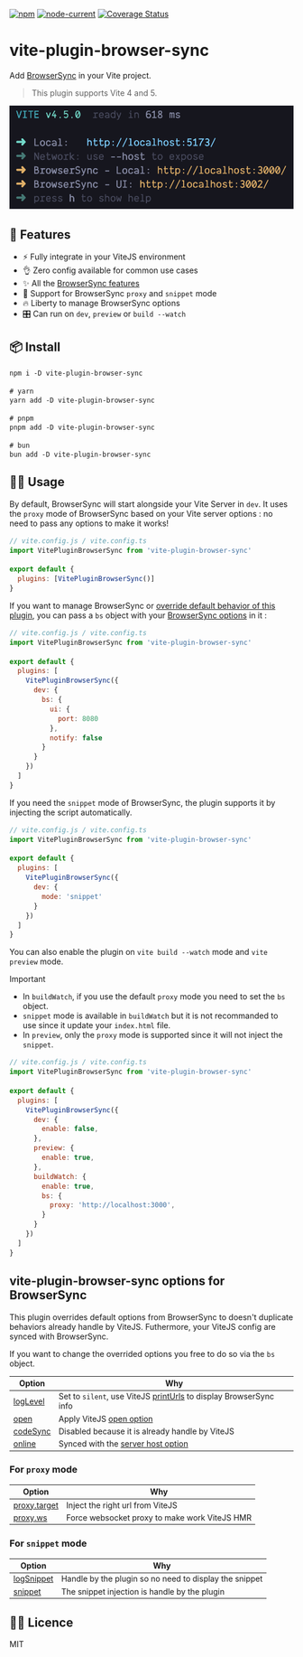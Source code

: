 [![npm](https://img.shields.io/npm/v/vite-plugin-browser-sync)](https://www.npmjs.com/package/vite-plugin-browser-sync) [![node-current](https://img.shields.io/node/v/vite-plugin-browser-sync)](https://nodejs.org/) [![Coverage Status](https://coveralls.io/repos/github/Applelo/vite-plugin-browser-sync/badge.svg?branch=main)](https://coveralls.io/github/Applelo/vite-plugin-browser-sync?branch=main)

# vite-plugin-browser-sync

Add [BrowserSync](https://browsersync.io) in your Vite project.

> This plugin supports Vite 4 and 5.

<p align="center">
<a href="https://github.com/Applelo/vite-plugin-browser-sync/blob/main/screenshot.png?raw=true">
<img src="https://raw.githubusercontent.com/Applelo/vite-plugin-browser-sync/main/screenshot.png?raw=true"/>
</a>
</p>

## 🚀 Features

- ⚡ Fully integrate in your ViteJS environment
- 👌 Zero config available for common use cases
- ✨ All the [BrowserSync features](https://browsersync.io/)
- 🙌 Support for BrowserSync `proxy` and `snippet` mode
- 🔥 Liberty to manage BrowserSync options
- 🎛️ Can run on `dev`, `preview` or `build --watch`

## 📦 Install

```
npm i -D vite-plugin-browser-sync

# yarn
yarn add -D vite-plugin-browser-sync

# pnpm
pnpm add -D vite-plugin-browser-sync

# bun
bun add -D vite-plugin-browser-sync
```

## 👨‍💻 Usage

By default, BrowserSync will start alongside your Vite Server in `dev`. It uses the `proxy` mode of BrowserSync based on your Vite server options : no need to pass any options to make it works!

```js
// vite.config.js / vite.config.ts
import VitePluginBrowserSync from 'vite-plugin-browser-sync'

export default {
  plugins: [VitePluginBrowserSync()]
}
```

If you want to manage BrowserSync or [override default behavior of this plugin](https://github.com/Applelo/vite-plugin-browser-sync#vite-plugin-browser-sync-options-for-browsersync), you can pass a `bs` object with your [BrowserSync options](https://browsersync.io/docs/options) in it :

```js
// vite.config.js / vite.config.ts
import VitePluginBrowserSync from 'vite-plugin-browser-sync'

export default {
  plugins: [
    VitePluginBrowserSync({
      dev: {
        bs: {
          ui: {
            port: 8080
          },
          notify: false
        }
      }
    })
  ]
}
```

If you need the `snippet` mode of BrowserSync, the plugin supports it by injecting the script automatically.

```js
// vite.config.js / vite.config.ts
import VitePluginBrowserSync from 'vite-plugin-browser-sync'

export default {
  plugins: [
    VitePluginBrowserSync({
      dev: {
        mode: 'snippet'
      }
    })
  ]
}
```

You can also enable the plugin on `vite build --watch` mode and `vite preview` mode.

> [!IMPORTANT]
> - In `buildWatch`, if you use the default `proxy` mode you need to set the `bs` object.
> - `snippet` mode is available in `buildWatch` but it is not recommanded to use since it update your `index.html` file.
> - In `preview`, only the `proxy` mode is supported since it will not inject the `snippet`.

```js
// vite.config.js / vite.config.ts
import VitePluginBrowserSync from 'vite-plugin-browser-sync'

export default {
  plugins: [
    VitePluginBrowserSync({
      dev: {
        enable: false,
      },
      preview: {
        enable: true,
      },
      buildWatch: {
        enable: true,
        bs: {
          proxy: 'http://localhost:3000',
        }
      }
    })
  ]
}
```

## vite-plugin-browser-sync options for BrowserSync

This plugin overrides default options from BrowserSync to doesn't duplicate behaviors already handle by ViteJS. Futhermore, your ViteJS config are synced with BrowserSync.

If you want to change the overrided options you free to do so via the `bs` object.

| Option                                                          | Why                                                                                                                            |
| --------------------------------------------------------------- | ------------------------------------------------------------------------------------------------------------------------------ |
| [logLevel](https://browsersync.io/docs/options#option-logLevel) | Set to `silent`, use ViteJS [printUrls](https://vitejs.dev/guide/api-javascript.html#createserver) to display BrowserSync info |
| [open](https://browsersync.io/docs/options#option-open)         | Apply ViteJS [open option](https://vitejs.dev/config/server-options.html#server-open)                                          |
| [codeSync](https://browsersync.io/docs/options#option-codeSync) | Disabled because it is already handle by ViteJS                                                                                |
| [online](https://browsersync.io/docs/options#option-online)     | Synced with the [server host option](https://vitejs.dev/config/server-options.html#server-host)                                |

### For `proxy` mode

| Option                                                           | Why                                           |
| ---------------------------------------------------------------- | --------------------------------------------- |
| [proxy.target](https://browsersync.io/docs/options#option-proxy) | Inject the right url from ViteJS              |
| [proxy.ws](https://browsersync.io/docs/options#option-proxy)     | Force websocket proxy to make work ViteJS HMR |

### For `snippet` mode

| Option                                                              | Why                                                    |
| ------------------------------------------------------------------- | ------------------------------------------------------ |
| [logSnippet](https://browsersync.io/docs/options#option-logSnippet) | Handle by the plugin so no need to display the snippet |
| [snippet](https://browsersync.io/docs/options#option-snippet)       | The snippet injection is handle by the plugin          |

## 👨‍💼 Licence

MIT
